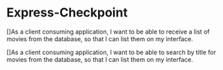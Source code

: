 # Express-Checkpoint

[]As a client consuming application,
    I want to be able to receive a list of movies from the database,
    so that I can list them on my interface.

[]As a client consuming application,
    I want to be able to search by title for movies from the database,
    so that I can list them on my interface.